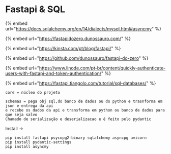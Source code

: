 # Fastapi & SQL

{% embed url="https://docs.sqlalchemy.org/en/14/dialects/mysql.html#asyncmy" %}

{% embed url="https://fastapidozero.dunossauro.com/" %}

{% embed url="https://kinsta.com/pt/blog/fastapi/" %}

{% embed url="https://github.com/dunossauro/fastapi-do-zero" %}

{% embed url="https://www.linode.com/pt-br/content/quickly-authenticate-users-with-fastapi-and-token-authentication/" %}

{% embed url="https://fastapi.tiangolo.com/tutorial/sql-databases/" %}

```
core = núcleo do projeto

schemas = pega obj sql,do banco de dados ou do python e trasnforma em json e entrega da api
e recebe os dados da api e transforma em python ou banco de dados para que seja salvo
Chamado de serialização e deserializacao e é feito pelo pydantic
```

Install ->

```
pip install fastapi psycopg2-binary sqlalchemy asyncpg uvicorn
pip install pydantic-settings
pip install asyncmy
```

